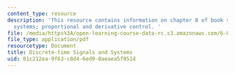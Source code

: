 ```yaml
---
content_type: resource
description: 'This resource contains information on chapter 8 of book signals and
  systems; proportional and derivative control. '
file: /media/https%3A/open-learning-course-data-rc.s3.amazonaws.com/6-003-signals-and-systems-fall-2011/01c212ea9f63c8d46ed90aeaea5f051d_MIT6_003F11_chap8.pdf
file_type: application/pdf
resourcetype: Document
title: Discrete-time Signals and Systems
uid: 01c212ea-9f63-c8d4-6ed9-0aeaea5f051d
---
```

